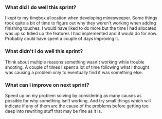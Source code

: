### What did I do well this sprint?

I kept to my timebox allocation when developing minesweeper. Some things took quite a bit of time to figure out why they weren't working when adding finishing touches. I would have liked to do more but the time I had allocated was up so tidied up the features I had implemented and it would do for now. Probably could have spent a couple of days improving it. 

### What didn't I do well this sprint?

Think about multiple reasons something wasn't working while trouble shooting. A couple of times I spent a lot of time following what I thought was causing a problem only to eventually find it was something else. 

### What can I improve on next sprint?

Speed up on my problem solving by considering as many causes as possible for why something isn't working. And try small things which will indicate if any of them are the cause of the problems before getting too deep into rewriting stuff that may be fine as it is.  